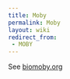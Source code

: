 ```yaml
---
title: Moby
permalink: Moby
layout: wiki
redirect_from:
 - MOBY
---
```


See [biomoby.org](http://biomoby.org)
